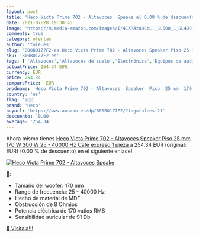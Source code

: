 ```yaml
---
layout: post
title: 'Heco Victa Prime 702 - Altavoces  Speake al 0.00 % de descuento'
date: 2021-07-28 19:30:45
image: 'https://m.media-amazon.com/images/I/41XRAzu8CbL._SL500_._SL400_.jpg'
comments: true
category: ofertas
author: 'tole.es'
slug: 'B00BO1Z7F2-es Heco Victa Prime 702 - Altavoces Speaker Piso 25 mm 170 W...'
sku: 'B00BO1Z7F2-es'
tags: [ 'Altavoces','Altavoces de suelo','Electrónica','Equipos de audio y Hi-Fi','café','heco', ]
actualPrice: 254.34 EUR
currency: EUR
price: 254.34
comparePrice:  EUR
prodname: 'Heco Victa Prime 702 - Altavoces  Speaker  Piso  25 mm  170 W  300 W  25 - 40000 Hz  Café expreso  1 pieza '
country: 'es'
flag: '🇪🇸'
brand: 'Heco'
buyurl: 'https://www.amazon.es/dp/B00BO1Z7F2/?tag=tolees-21'
descuento: '0.00'
average: '254.34'
---
```


Ahora mismo tienes [Heco Victa Prime 702 - Altavoces  Speaker  Piso  25 mm  170 W  300 W  25 - 40000 Hz  Café expreso  1 pieza ](https://www.amazon.es/dp/B00BO1Z7F2/?tag=tolees-21) a 254.34 EUR (original:  EUR) (0.00 %  de descuento) en el siguiente enlace!

[![Heco Victa Prime 702 - Altavoces  Speake](https://m.media-amazon.com/images/I/41XRAzu8CbL._SL500_._SL400_.jpg)](https://www.amazon.es/dp/B00BO1Z7F2/?tag=tolees-21)

🔎:

- Tamaño del woofer: 170 mm
- Rango de frecuencia: 25 - 40000 Hz
- Hecho de material de MDF
- Obstrucción de 8 Ohmios
- Potencia eléctrica de 170 vatios RMS
- Sensibilidad auricular de 91 Db

[🛒 Visítala!!!](https://www.amazon.es/dp/B00BO1Z7F2/?tag=tolees-21)
